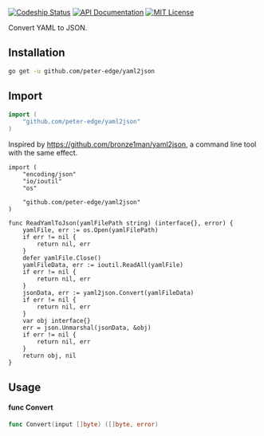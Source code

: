[![Codeship Status](http://img.shields.io/codeship/34b974b0-6dfa-0132-51b4-66f2bf861e14/master.svg?style=flat-square)](https://codeship.com/projects/57533)
[![API Documentation](http://img.shields.io/badge/api-Godoc-blue.svg?style=flat-square)](https://godoc.org/github.com/peter-edge/yaml2json)
[![MIT License](http://img.shields.io/badge/license-MIT-blue.svg?style=flat-square)](https://github.com/peter-edge/yaml2json/blob/master/LICENSE)

Convert YAML to JSON.

## Installation
```bash
go get -u github.com/peter-edge/yaml2json
```

## Import
```go
import (
    "github.com/peter-edge/yaml2json"
)
```

Inspired by https://github.com/bronze1man/yaml2json, a command line tool with
the same effect.

    import (
    	"encoding/json"
    	"io/ioutil"
    	"os"

    	"github.com/peter-edge/yaml2json"
    )

    func ReadYamlToJson(yamlFilePath string) (interface{}, error) {
    	yamlFile, err := os.Open(yamlFilePath)
    	if err != nil {
    		return nil, err
    	}
    	defer yamlFile.Close()
    	yamlFileData, err := ioutil.ReadAll(yamlFile)
    	if err != nil {
    		return nil, err
    	}
    	jsonData, err := yaml2json.Convert(yamlFileData)
    	if err != nil {
    		return nil, err
    	}
    	var obj interface{}
    	err = json.Unmarshal(jsonData, &obj)
    	if err != nil {
    		return nil, err
    	}
    	return obj, nil
    }

## Usage

#### func  Convert

```go
func Convert(input []byte) ([]byte, error)
```

